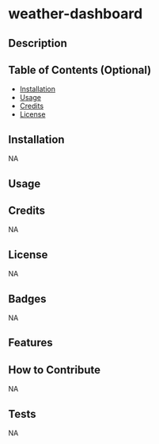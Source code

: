 # weather-dashboard

## Description

## Table of Contents (Optional)


- [Installation](#installation)
- [Usage](#usage)
- [Credits](#credits)
- [License](#license)

## Installation
NA

## Usage

## Credits

NA

## License

NA

## Badges
NA

## Features


## How to Contribute

NA

## Tests
NA
